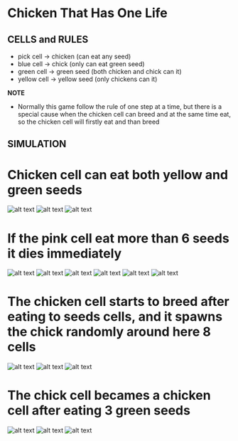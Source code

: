 # Chicken That Has One Life
## CELLS and RULES
* pick cell -> chicken (can eat any seed)
* blue cell -> chick (only can eat green seed)
* green cell -> green seed (both chicken and chick can it)
* yellow cell ->  yellow seed (only chickens can it)

**NOTE**
* Normally this game follow the rule of one step at a time, but there is a special cause when the chicken cell can breed and at the same time eat, so the chicken cell will firstly eat and than breed

## SIMULATION
# Chicken cell can eat both yellow and green seeds
![alt text](images/g1.png "Fisrt screen shot")
![alt text](images/g2.png)
![alt text](images/g3.png)

# If the pink cell eat more than 6 seeds it dies immediately
![alt text](images/p1.png )
![alt text](images/p2.png)
![alt text](images/p3.png)
![alt text](images/p4.png)
![alt text](images/p5.png)
![alt text](images/p_last.png)

# The chicken cell starts to breed after eating to seeds cells, and it spawns the chick randomly around here 8 cells
![alt text](images/k1.png )
![alt text](images/k2.png)
![alt text](images/k3.png)

# The chick cell becames a chicken cell after eating 3 green seeds
![alt text](images/c1.png )
![alt text](images/c2.png)
![alt text](images/c3.png)